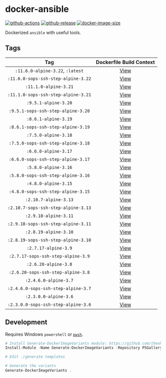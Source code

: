 # docker-ansible

[![github-actions](https://github.com/theohbrothers/docker-ansible/actions/workflows/ci-master-pr.yml/badge.svg?branch=master)](https://github.com/theohbrothers/docker-ansible/actions/workflows/ci-master-pr.yml)
[![github-release](https://img.shields.io/github/v/release/theohbrothers/docker-ansible?style=flat-square)](https://github.com/theohbrothers/docker-ansible/releases/)
[![docker-image-size](https://img.shields.io/docker/image-size/theohbrothers/docker-ansible/latest)](https://hub.docker.com/r/theohbrothers/docker-ansible)

Dockerized `ansible` with useful tools.

## Tags

| Tag | Dockerfile Build Context |
|:-------:|:---------:|
| `:11.6.0-alpine-3.22`, `:latest` | [View](variants/11.6.0-alpine-3.22) |
| `:11.6.0-sops-ssh-step-alpine-3.22` | [View](variants/11.6.0-sops-ssh-step-alpine-3.22) |
| `:11.1.0-alpine-3.21` | [View](variants/11.1.0-alpine-3.21) |
| `:11.1.0-sops-ssh-step-alpine-3.21` | [View](variants/11.1.0-sops-ssh-step-alpine-3.21) |
| `:9.5.1-alpine-3.20` | [View](variants/9.5.1-alpine-3.20) |
| `:9.5.1-sops-ssh-step-alpine-3.20` | [View](variants/9.5.1-sops-ssh-step-alpine-3.20) |
| `:8.6.1-alpine-3.19` | [View](variants/8.6.1-alpine-3.19) |
| `:8.6.1-sops-ssh-step-alpine-3.19` | [View](variants/8.6.1-sops-ssh-step-alpine-3.19) |
| `:7.5.0-alpine-3.18` | [View](variants/7.5.0-alpine-3.18) |
| `:7.5.0-sops-ssh-step-alpine-3.18` | [View](variants/7.5.0-sops-ssh-step-alpine-3.18) |
| `:6.6.0-alpine-3.17` | [View](variants/6.6.0-alpine-3.17) |
| `:6.6.0-sops-ssh-step-alpine-3.17` | [View](variants/6.6.0-sops-ssh-step-alpine-3.17) |
| `:5.8.0-alpine-3.16` | [View](variants/5.8.0-alpine-3.16) |
| `:5.8.0-sops-ssh-step-alpine-3.16` | [View](variants/5.8.0-sops-ssh-step-alpine-3.16) |
| `:4.8.0-alpine-3.15` | [View](variants/4.8.0-alpine-3.15) |
| `:4.8.0-sops-ssh-step-alpine-3.15` | [View](variants/4.8.0-sops-ssh-step-alpine-3.15) |
| `:2.10.7-alpine-3.13` | [View](variants/2.10.7-alpine-3.13) |
| `:2.10.7-sops-ssh-step-alpine-3.13` | [View](variants/2.10.7-sops-ssh-step-alpine-3.13) |
| `:2.9.18-alpine-3.11` | [View](variants/2.9.18-alpine-3.11) |
| `:2.9.18-sops-ssh-step-alpine-3.11` | [View](variants/2.9.18-sops-ssh-step-alpine-3.11) |
| `:2.8.19-alpine-3.10` | [View](variants/2.8.19-alpine-3.10) |
| `:2.8.19-sops-ssh-step-alpine-3.10` | [View](variants/2.8.19-sops-ssh-step-alpine-3.10) |
| `:2.7.17-alpine-3.9` | [View](variants/2.7.17-alpine-3.9) |
| `:2.7.17-sops-ssh-step-alpine-3.9` | [View](variants/2.7.17-sops-ssh-step-alpine-3.9) |
| `:2.6.20-alpine-3.8` | [View](variants/2.6.20-alpine-3.8) |
| `:2.6.20-sops-ssh-step-alpine-3.8` | [View](variants/2.6.20-sops-ssh-step-alpine-3.8) |
| `:2.4.6.0-alpine-3.7` | [View](variants/2.4.6.0-alpine-3.7) |
| `:2.4.6.0-sops-ssh-step-alpine-3.7` | [View](variants/2.4.6.0-sops-ssh-step-alpine-3.7) |
| `:2.3.0.0-alpine-3.6` | [View](variants/2.3.0.0-alpine-3.6) |
| `:2.3.0.0-sops-ssh-step-alpine-3.6` | [View](variants/2.3.0.0-sops-ssh-step-alpine-3.6) |

## Development

Requires Windows `powershell` or [`pwsh`](https://github.com/PowerShell/PowerShell).

```powershell
# Install Generate-DockerImageVariants module: https://github.com/theohbrothers/Generate-DockerImageVariants
Install-Module -Name Generate-DockerImageVariants -Repository PSGallery -Scope CurrentUser -Force -Verbose

# Edit ./generate templates

# Generate the variants
Generate-DockerImageVariants .
```

